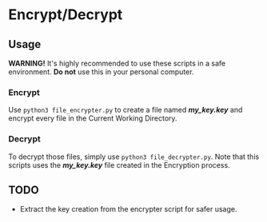 # Encrypt/Decrypt

## Usage
**WARNING!** It's highly recommended to use these scripts in a safe environment. **Do not** use this in your personal computer.

### Encrypt
Use `python3 file_encrypter.py` to create a file named ***my_key.key*** and encrypt every file in the Current Working Directory.

### Decrypt
To decrypt those files, simply use `python3 file_decrypter.py`. Note that this scripts uses the ***my_key.key*** file created in the Encryption process.

## TODO
- Extract the key creation from the encrypter script for safer usage.
